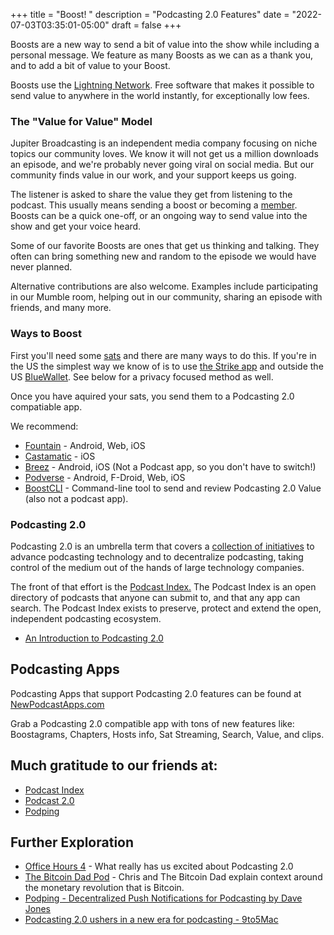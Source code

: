 +++
title = "Boost! "
description = "Podcasting 2.0 Features"
date = "2022-07-03T03:35:01-05:00"
draft = false
+++

Boosts are a new way to send a bit of value into the show while including a personal message. We feature as many Boosts as we can as a thank you, and to add a bit of value to your Boost.

Boosts use the [Lightning Network](https://lightning.network/). Free software that makes it possible to send value to anywhere in the world instantly, for exceptionally low fees.

### The "Value for Value" Model

Jupiter Broadcasting is an independent media company focusing on niche topics our community loves. We know it will not get us a million downloads an episode, and we're probably never going viral on social media. But our community finds value in our work, and your support keeps us going.

The listener is asked to share the value they get from listening to the podcast. This usually means sending a boost or becoming a [member](https://jupiterbroadcasting.net/membership/). Boosts can be a quick one-off, or an ongoing way to send value into the show and get your voice heard. 

Some of our favorite Boosts are ones that get us thinking and talking. They often can bring something new and random to the episode we would have never planned.

Alternative contributions are also welcome. Examples include participating in our Mumble room, helping out in our community, sharing an episode with friends, and many more. 

### Ways to Boost

First you'll need some [sats](https://en.bitcoin.it/wiki/Satoshi_(unit)) and there are many ways to do this. If you're in the US the simplest way we know of is to use [the Strike app](https://strike.me/) and outside the US [BlueWallet](https://bluewallet.io/). See below for a privacy focused method as well.

Once you have aquired your sats, you send them to a Podcasting 2.0 compatiable app.

We recommend:
* [Fountain](https://www.fountain.fm/) - Android, Web, iOS
* [Castamatic](https://castamatic.com/) - iOS
* [Breez](https://breez.technology/) - Android, iOS (Not a Podcast app, so you don't have to switch!)
* [Podverse](https://podverse.fm/) - Android, F-Droid, Web, iOS
* [BoostCLI](https://github.com/valcanobacon/BoostCLI) - Command-line tool to send and review Podcasting 2.0 Value (also not a podcast app).


### Podcasting 2.0

Podcasting 2.0 is an umbrella term that covers a [collection of initiatives](https://github.com/Podcastindex-org) to advance podcasting technology and to decentralize podcasting, taking control of the medium out of the hands of large technology companies.

The front of that effort is the [Podcast Index.](https://podcastindex.org/) The Podcast Index is an open directory of podcasts that anyone can submit to, and that any app can search. The Podcast Index exists to preserve, protect and extend the open, independent podcasting ecosystem.


+ [An Introduction to Podcasting 2.0](https://medium.com/@everywheretrip/an-introduction-to-podcasting-2-0-3c4f61ea17f4)


## Podcasting Apps

Podcasting Apps that support Podcasting 2.0 features can be found at [NewPodcastApps.com](https://podcastindex.org/apps?appTypes=app&elements=Value)

Grab a Podcasting 2.0 compatible app with tons of new features like: Boostagrams, Chapters, Hosts info, Sat Streaming, Search, Value, and clips.


## Much gratitude to our friends at:
* [Podcast Index](https://podcastindex.org/)
* [Podcast 2.0](https://podcastindex.org/podcast/920666)
* [Podping](https://podping.org/)


## Further Exploration
* [Office Hours 4](https://www.officehours.hair/4) - What really has us excited about Podcasting 2.0
* [The Bitcoin Dad Pod](https://bitcoindadpod.fireside.fm/) - Chris and The Bitcoin Dad explain context around the monetary revolution that is Bitcoin.
* [Podping - Decentralized Push Notifications for Podcasting by Dave Jones](https://podcasting20.substack.com/p/podping)
* [Podcasting 2.0 ushers in a new era for podcasting - 9to5Mac](https://9to5mac.com/2022/06/26/podcasting-2-0/)

